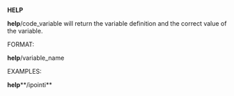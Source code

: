  **HELP**

  **help**/code\_variable will return the variable definition and the
  correct value of the variable.

 FORMAT:

  **help**/variable\_name

 EXAMPLES:

  **help****/ipointi**

